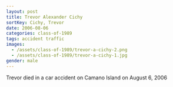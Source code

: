 ```yaml
---
layout: post
title: Trevor Alexander Cichy
sortKey: Cichy, Trevor
date: 2006-08-06
categories: class-of-1989
tags: accident traffic
images:
  - /assets/class-of-1989/trevor-a-cichy-2.png
  - /assets/class-of-1989/trevor-a-cichy-1.jpg
gender: male
---
```

Trevor died in a car accident on Camano Island on August 6, 2006
